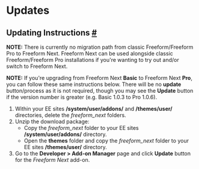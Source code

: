 # Updates

## Updating Instructions <a href="#update" id="update" class="docs-anchor">#</a>
**NOTE:** There is currently no migration path from classic Freeform/Freeform Pro to Freeform Next. Freeform Next can be used alongside classic Freeform/Freeform Pro installations if you're wanting to try out and/or switch to Freeform Next.

**NOTE:** If you're upgrading from Freeform Next **Basic** to Freeform Next **Pro**, you can follow these same instructions below. There will be no **update** button/process as it is not required, though you may see the **Update** button if the version number is greater (e.g. Basic 1.0.3 to Pro 1.0.6).

1. Within your EE sites **/system/user/addons/** and **/themes/user/** directories, delete the *freeform_next* folders.
2. Unzip the download package:
	* Copy the *freeform_next* folder to your EE sites **/system/user/addons/** directory.
	* Open the **themes** folder and copy the *freeform_next* folder to your EE sites **/themes/user/** directory.
2. Go to the **Developer > Add-on Manager** page and click **Update** button for the *Freeform Next* add-on.
